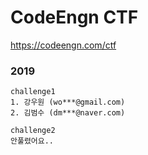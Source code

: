 # CodeEngn CTF
https://codeengn.com/ctf

### 2019
```
challenge1
1. 강우원 (wo***@gmail.com)
2. 김범수 (dm***@naver.com)

challenge2
안풀렸어요..
```
